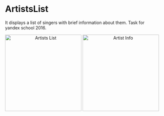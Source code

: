 # ArtistsList
It displays a list of singers with brief information about them. Task for yandex school 2016.

<div align="center">
<img title="Artists List" src="https://cloud.githubusercontent.com/assets/6010898/16712247/052f9974-468a-11e6-85f6-11cca6506834.png" width="250">
<img title="Artist Info" src="https://cloud.githubusercontent.com/assets/6010898/16712248/06b06ca6-468a-11e6-92cb-a7a08a4e3ea7.png" width="250">
</div>
